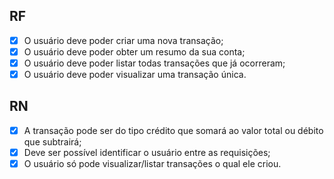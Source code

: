## RF

- [X] O usuário deve poder criar uma nova transação;  
- [X] O usuário deve poder obter um resumo da sua conta;  
- [X] O usuário deve poder listar todas transações que já ocorreram;  
- [X] O usuário deve poder visualizar uma transação única.  

## RN

- [X] A transação pode ser do tipo crédito que somará ao valor total ou débito que subtrairá;  
- [X] Deve ser possível identificar o usuário entre as requisições;  
- [X] O usuário só pode visualizar/listar transações o qual ele criou.  